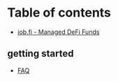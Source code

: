# Table of contents

* [iob.fi - Managed DeFi Funds](README.md)

## getting started

* [FAQ](getting-started/faq.md)

